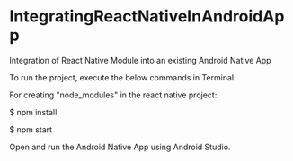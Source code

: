 # IntegratingReactNativeInAndroidApp
Integration of React Native Module into an existing Android Native App


To run the project, execute the below commands in Terminal:

For creating "node_modules" in the react native project:

$ npm install

$ npm start

Open and run the Android Native App using Android Studio.
